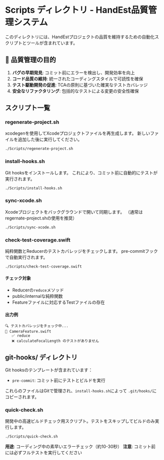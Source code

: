 # Scripts ディレクトリ - HandEst品質管理システム

このディレクトリには、HandEstプロジェクトの品質を維持するための自動化スクリプトとツールが含まれています。

## 🎯 品質管理の目的

1. **バグの早期発見**: コミット前にエラーを検出し、開発効率を向上
2. **コード品質の維持**: 統一されたコーディングスタイルで可読性を確保
3. **テスト駆動開発の促進**: TCAの原則に基づいた確実なテストカバレッジ
4. **安全なリファクタリング**: 包括的なテストによる変更の安全性確保

## スクリプト一覧

### regenerate-project.sh
xcodegenを使用してXcodeプロジェクトファイルを再生成します。
新しいファイルを追加した後に実行してください。

```bash
./Scripts/regenerate-project.sh
```

### install-hooks.sh
Git hooksをインストールします。
これにより、コミット前に自動的にテストが実行されます。

```bash
./Scripts/install-hooks.sh
```

### sync-xcode.sh
Xcodeプロジェクトをバックグラウンドで開いて同期します。
（通常はregernate-project.shの使用を推奨）

```bash
./Scripts/sync-xcode.sh
```

### check-test-coverage.swift
純粋関数とReducerのテストカバレッジをチェックします。
pre-commitフックで自動実行されます。

```bash
./Scripts/check-test-coverage.swift
```

#### チェック対象
- Reducerの`reduce`メソッド
- public/internalな純粋関数
- Featureファイルに対応するTestファイルの存在

#### 出力例
```
🔍 テストカバレッジをチェック中...
📄 CameraFeature.swift
   ✅ reduce
   ❌ calculateFocalLength のテストがありません
```

## git-hooks/ ディレクトリ

Git hooksのテンプレートが含まれています：
- `pre-commit`: コミット前にテストとビルドを実行

これらのファイルはGitで管理され、`install-hooks.sh`によって
`.git/hooks/`にコピーされます。

### quick-check.sh
開発中の高速ビルドチェック用スクリプト。テストをスキップしてビルドのみ実行します。

```bash
./Scripts/quick-check.sh
```

**用途**: コーディング中の素早いエラーチェック（約10-30秒）
**注意**: コミット前には必ずフルテストを実行してください

